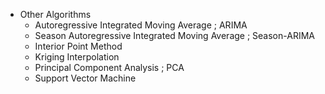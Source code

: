* Other Algorithms
  * Autoregressive Integrated Moving Average ; ARIMA
  * Season Autoregressive Integrated Moving Average ; Season-ARIMA
  * Interior Point Method
  * Kriging Interpolation
  * Principal Component Analysis ; PCA
  * Support Vector Machine